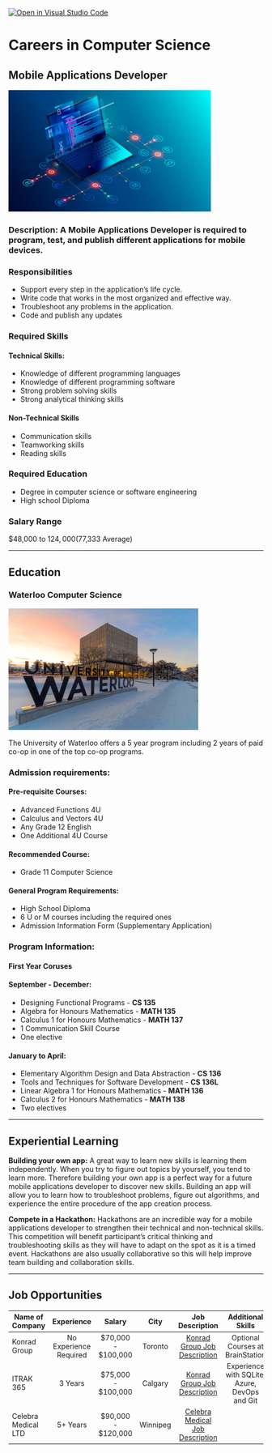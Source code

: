 [![Open in Visual Studio Code](https://classroom.github.com/assets/open-in-vscode-c66648af7eb3fe8bc4f294546bfd86ef473780cde1dea487d3c4ff354943c9ae.svg)](https://classroom.github.com/online_ide?assignment_repo_id=10200300&assignment_repo_type=AssignmentRepo)
# Careers in Computer Science
## **Mobile Applications Developer**


<img src="programming%20evolution.jpg" width="400" height="240">

### Description: A Mobile Applications Developer is required to program, test, and publish different applications for mobile devices.

### **Responsibilities**
* Support every step in the application’s life cycle.
* Write code that works in the most organized and effective way. 
* Troubleshoot any problems in the application.
* Code and publish any updates

### **Required Skills**
#### **Technical Skills**:
- Knowledge of different programming languages
- Knowledge of different programming software
- Strong problem solving skills
- Strong analytical thinking skills

#### **Non-Technical Skills**
- Communication skills
- Teamworking skills
- Reading skills


### **Required Education**
* Degree in computer science or software engineering
* High school Diploma

### **Salary Range**
$48,000 to $124,000 ($77,333 Average)
***
## **Education**
### **Waterloo Computer Science**

<img src="WATERLOO-FI-1568x1044.png" width="375" height="240">

The University of Waterloo offers a 5 year program including 2 years of paid co-op in one of the top co-op programs.

### **Admission requirements**: 

#### **Pre-requisite Courses**:
* Advanced Functions 4U
* Calculus and Vectors 4U
* Any Grade 12 English
* One Additional 4U Course

#### **Recommended Course**:
* Grade 11 Computer Science

#### **General Program Requirements:** 
* High School Diploma
* 6 U or M courses including the required ones
* Admission Information Form (Supplementary Application)

### **Program Information:**

#### **First Year Coruses**
#### September - December: 
- Designing Functional Programs - **CS 135**
- Algebra for Honours Mathematics - **MATH 135**
- Calculus 1 for Honours Mathematics - **MATH 137**
- 1 Communication Skill Course
- One elective

#### **January to April:**
- Elementary Algorithm Design and Data Abstraction - **CS 136**
- Tools and Techniques for Software Development - **CS 136L**
- Linear Algebra 1 for Honours Mathematics - **MATH 136**
- Calculus 2 for Honours Mathematics - **MATH 138**
- Two electives

---
## **Experiential Learning**
**Building your own app:**
A great way to learn new skills is learning them independently. When you try to figure out topics by yourself, you tend to learn more. Therefore building your own app is a perfect way for a future mobile applications developer to discover new skills. Building an app will allow you to learn how to troubleshoot problems, figure out algorithms, and experience the entire procedure of the app creation process. 

**Compete in a Hackathon:**
Hackathons are an incredible way for a mobile applications developer to strengthen their technical and non-technical skills. This competition will benefit participant’s critical thinking and troubleshooting skills as they will have to adapt on the spot as it is a timed event. Hackathons are also usually collaborative so this will help improve team building and collaboration skills.

---
## **Job Opportunities**
|Name of Company | Experience |  Salary  | City | Job Description | Additional Skills |
| -------------- |:----------:|:--------:|:----:|:---------------:|:-----------------:|
|Konrad Group | No Experience Required | $70,000 - $100,000 | Toronto | [Konrad Group Job Description](https://www.salary.com/job/konrad/mobile-developer-entry-level/j202112081935356657470?utm_campaign=google_jobs_apply&utm_source=google_jobs_apply&utm_medium=organic)  | Optional Courses at BrainStation
|ITRAK 365 | 3 Years  | $75,000 - $100,000  |  Calgary  | [Konrad Group Job Description](https://ca.indeed.com/viewjob?jk=ab459149c63b598e&q=Mobile+Application+Developer&tk=1gpo8ia7aki8q800&from=web&advn=3621553688258846&adid=406846085&ad=-6NYlbfkN0BNRLbAJDBgaSoxhG259W5baKqi8clTjwjd27HvLe_y3J1tnBd1FWMWA_Zlq5i7L6v6xuXqkdtxpqBLqR-ZDzZKX_0b31JIU-GvNwBUKLZt54etnZa2dUs4mn7HQ_EanJGQNiUJv6oF-O2ELvR1Vy_ABkuv7KxUbRl5qqQQQT_1QNWNeFKESIHLE9svf6NWsjKywY68x_MNXvGDjwtjbUemBZ0ICB5jOPALZ1t0LHLhp-Zdfmwo3Y7ofeMNQrJcsGuuGXfIazva8cxSwgUAyntSU4gXmuJNJuFcCXJfUbrRe5lfP1gy7lnakrCv4JrTYpf3FgsL7qa8mzXmZNlxh_y9advYrvH_2ABbLEL48MRmBJh1U0dDmlfujFdQXeLj9MBy3GIjxId9vQd8ASEcCy_7yO7KB0GhPPM%3D&pub=4a1b367933fd867b19b072952f68dceb&xkcb=SoBY-_M3T4ZGkE2aqR0LbzkdCdPP&vjs=3) | Experience with SQLite, Azure, DevOps and Git
| Celebra Medical LTD | 5+ Years | $90,000 - $120,000| Winnipeg | [Celebra Medical Job Description](https://www.jobbank.gc.ca/jobsearch/jobposting/37525354) |









